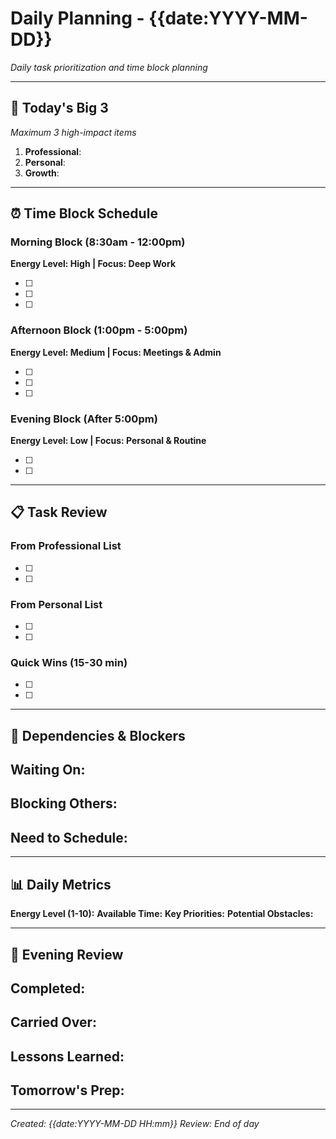 # Daily Planning - {{date:YYYY-MM-DD}}

*Daily task prioritization and time block planning*

---

## 🎯 Today's Big 3
*Maximum 3 high-impact items*

1. **Professional**: 
2. **Personal**: 
3. **Growth**: 

---

## ⏰ Time Block Schedule

### Morning Block (8:30am - 12:00pm)
**Energy Level: High | Focus: Deep Work**

- [ ] 
- [ ] 
- [ ] 

### Afternoon Block (1:00pm - 5:00pm)  
**Energy Level: Medium | Focus: Meetings & Admin**

- [ ] 
- [ ] 
- [ ] 

### Evening Block (After 5:00pm)
**Energy Level: Low | Focus: Personal & Routine**

- [ ] 
- [ ] 

---

## 📋 Task Review

### From Professional List
- [ ] 
- [ ] 

### From Personal List
- [ ] 
- [ ] 

### Quick Wins (15-30 min)
- [ ] 
- [ ] 

---

## 🚦 Dependencies & Blockers

**Waiting On:**
- 

**Blocking Others:**
- 

**Need to Schedule:**
- 

---

## 📊 Daily Metrics

**Energy Level (1-10):** 
**Available Time:** 
**Key Priorities:** 
**Potential Obstacles:** 

---

## 🎪 Evening Review

**Completed:**
- 

**Carried Over:**
- 

**Lessons Learned:**
- 

**Tomorrow's Prep:**
- 

---

*Created: {{date:YYYY-MM-DD HH:mm}}*
*Review: End of day*